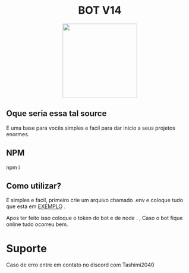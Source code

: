<h1 align="center">BOT V14</h1>
   <p align="center">

 <img src="https://github.com/Tashimi2040/BotV14/assets/132114580/997a1876-1fb3-43f3-9975-b6a7b3990c83.jpg" width="200" />

</p>

 <h2>Oque seria essa tal source</h2>
<p> E uma base para vocês simples e facil para dar inicio a seus projetos enormes.</p>

<h2>NPM</h2> 
<p>npm i</p>

<h2>Como utilizar?</h2>
<p>E simples e facil, primeiro crie um arquivo chamado .env e coloque tudo que esta em  <a href="https://github.com/Tashimi2040/BotV14/blob/main/.envexample" target="_blank" rel="noopener noreferrer">EXEMPLO</a> . </p>

Apos ter feito isso coloque o token do bot e de node . , Caso o bot fique online tudo ocorreu bem.
# Suporte
Caso de erro entre em contato no discord com Tashimi2040

